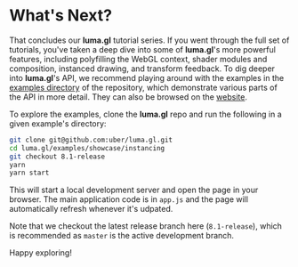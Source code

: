 # What's Next?

That concludes our **luma.gl** tutorial series. If you went through the full set of tutorials, you've taken a deep dive into some of **luma.gl**'s more powerful features, including polyfilling the WebGL context, shader modules and composition, instanced drawing, and transform feedback. To dig deeper into **luma.gl**'s API, we recommend playing around with the examples in the [examples directory](https://github.com/visgl/luma.gl/tree/master/examples/core) of the repository, which demonstrate various parts of the API in more detail. They can also be browsed on the [website](https://luma.gl/examples).

To explore the examples, clone the **luma.gl** repo and run the following in a given example's directory:

```bash
git clone git@github.com:uber/luma.gl.git
cd luma.gl/examples/showcase/instancing
git checkout 8.1-release
yarn
yarn start
```

This will start a local development server and open the page in your browser. The main application code is in `app.js` and the page will automatically refresh whenever it's udpated.

Note that we checkout the latest release branch here (`8.1-release`), which is recommended as `master` is the active development branch.

Happy exploring!
